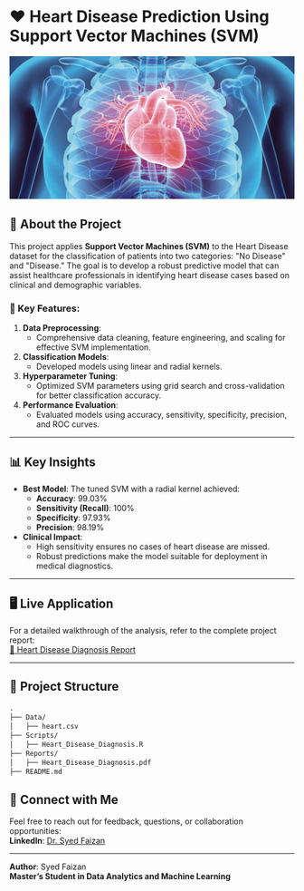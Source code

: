 # ❤️ Heart Disease Prediction Using Support Vector Machines (SVM)

![Heart Disease Prediction](https://github.com/SYEDFAIZAN1987/Heart-Disease-Prediction/blob/main/pic%201.jpg)

## 📘 About the Project

This project applies **Support Vector Machines (SVM)** to the Heart Disease dataset for the classification of patients into two categories: "No Disease" and "Disease." The goal is to develop a robust predictive model that can assist healthcare professionals in identifying heart disease cases based on clinical and demographic variables.

### 🔑 Key Features:
1. **Data Preprocessing**:
   - Comprehensive data cleaning, feature engineering, and scaling for effective SVM implementation.
2. **Classification Models**:
   - Developed models using linear and radial kernels.
3. **Hyperparameter Tuning**:
   - Optimized SVM parameters using grid search and cross-validation for better classification accuracy.
4. **Performance Evaluation**:
   - Evaluated models using accuracy, sensitivity, specificity, precision, and ROC curves.

---

## 📊 Key Insights

- **Best Model**: The tuned SVM with a radial kernel achieved:
  - **Accuracy**: 99.03%
  - **Sensitivity (Recall)**: 100%
  - **Specificity**: 97.93%
  - **Precision**: 98.19%
- **Clinical Impact**:
  - High sensitivity ensures no cases of heart disease are missed.
  - Robust predictions make the model suitable for deployment in medical diagnostics.

---

## 🖥️ Live Application

For a detailed walkthrough of the analysis, refer to the complete project report:  
[📄 Heart Disease Diagnosis Report](https://github.com/SYEDFAIZAN1987/Heart-Disease-Prediction/blob/main/Heart%20Disease%20Diagnosis.pdf)

---

## 📂 Project Structure

```
.
├── Data/
│   ├── heart.csv
├── Scripts/
│   ├── Heart_Disease_Diagnosis.R
├── Reports/
│   ├── Heart_Disease_Diagnosis.pdf
├── README.md
```
## 🤝 Connect with Me

Feel free to reach out for feedback, questions, or collaboration opportunities:  
**LinkedIn**: [Dr. Syed Faizan](https://www.linkedin.com/in/drsyedfaizanmd/)

---

**Author**: Syed Faizan  
**Master’s Student in Data Analytics and Machine Learning**
